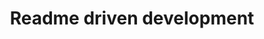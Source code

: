 ---
layout: blogpost
title: "Readme driven development"
subhead: "How to drive a basic open source project"
imgclass:
permalink:
categories:
---